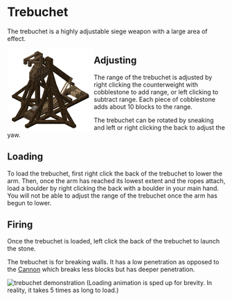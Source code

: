 # Trebuchet

The trebuchet is a highly adjustable siege weapon with a large area of effect.

<img src="../../assets/trebuchet.png" align="left" alt="trebuchet" width="200"/>

## Adjusting

The range of the trebuchet is adjusted by right clicking the counterweight with cobblestone to add range, or left clicking to subtract range. Each piece of cobblestone adds about 10 blocks to the range.

The trebuchet can be rotated by sneaking and left or right clicking the back to adjust the yaw.

## Loading

To load the trebuchet, first right click the back of the trebuchet to lower the arm. Then, once the arm has reached its lowest extent and the ropes attach, load a boulder by right clicking the back with a boulder in your main hand. You will not be able to adjust the range of the trebuchet once the arm has begun to lower.

## Firing

Once the trebuchet is loaded, left click the back of the trebuchet to launch the stone.

The trebuchet is for breaking walls. It has a low penetration as opposed to the [Cannon](./cannon.md) which breaks less blocks but has deeper penetration.

![trebuchet demonstration](../../assets/trebuchet_demonstration.gif)
(Loading animation is sped up for brevity. In reality, it takes 5 times as long to load.)

